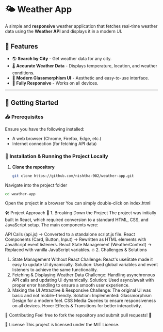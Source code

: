 # 🌤️ Weather App

A simple and **responsive** weather application that fetches real-time weather data using the **Weather API** and displays it in a modern UI.

## 📌 Features
- 🌎 **Search by City** - Get weather data for any city.
- 🌡️ **Accurate Weather Data** - Displays temperature, location, and weather conditions.
- 🎨 **Modern Glassmorphism UI** - Aesthetic and easy-to-use interface.
- 📱 **Fully Responsive** - Works on all devices.

---

## 🚀 Getting Started

### 📥 Prerequisites
Ensure you have the following installed:
- A web browser (Chrome, Firefox, Edge, etc.)
- Internet connection (for fetching API data)

### 🔧 Installation & Running the Project Locally
1. **Clone the repository**  
   ```sh
   git clone https://github.com/nishtha-902/weather-app.git
   ```
Navigate into the project folder
```sh
cd weather-app
```
Open the project in a browser
You can simply double-click on index.html

🛠️ Project Approach
🌟 1. Breaking Down the Project
The project was initially built in React, which required conversion to a standard HTML, CSS, and JavaScript setup. The main components were:

API Calls (api.js) → Converted to a standalone script.js file.
React Components (Card, Button, Input) → Rewritten as HTML elements with JavaScript event listeners.
React State Management (WeatherContext) → Replaced with vanilla JavaScript variables.
🔥 2. Challenges & Solutions
1. State Management Without React
Challenge: React's useState made it easy to update UI dynamically.
Solution: Used global variables and event listeners to achieve the same functionality.
2. Fetching & Displaying Weather Data
Challenge: Handling asynchronous API calls and updating UI dynamically.
Solution: Used async/await with proper error handling to ensure a smooth user experience.
3. Making the UI Attractive & Responsive
Challenge: The original UI was basic and not mobile-friendly.
Solution: Implemented:
Glassmorphism Design for a modern feel.
CSS Media Queries to ensure responsiveness on all devices.
Hover Effects & Transitions for better interactivity.

🙌 Contributing
Feel free to fork the repository and submit pull requests! 🚀

📜 License
This project is licensed under the MIT License.
